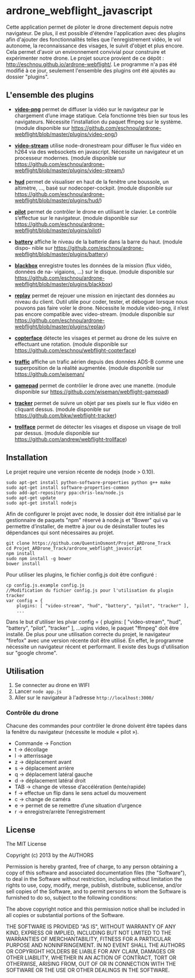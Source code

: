 # ardrone_webflight_javascript

Cette application permet de piloter le drone directement depuis notre navigateur. De plus, il est possible d'étendre l'application avec des plugins afin d'ajouter des fonctionnalités telles que l'enregistrement vidéo, le vol autonome, la reconnaissance des visages, le suivit d'objet et plus encore. Cela permet d'avoir un environnement convivial pour construire et expérimenter notre drone. Le projet source provient de ce dépôt : http://eschnou.github.io/ardrone-webflight/. Le programme n'a pas été modifié à ce jour, seulement l'ensemble des plugins ont été ajoutés au dossier "plugins".

## L'ensemble des plugins

* **[video-png](plugins/video-png/)** permet de diffuser la vidéo sur le navigateur par le chargement d’une image statique. Cela fonctionne très bien sur tous les navigateurs. Nécessite l’installation du
paquet ffmpeg sur le système. (module disponible sur https://github.com/eschnou/ardrone-webflight/blob/master/plugins/video-png/)

* **[video-stream](plugins/video-stream/)** utilise node-dronestream pour diffuser le flux vidéo en h264 via des websockets en javascript. Nécessite un navigateur et un processeur modernes. (module disponible sur https://github.com/eschnou/ardrone-webflight/blob/master/plugins/video-stream/)

* **[hud](plugins/hud/)** permet de visualiser en haut de la fenêtre une boussole, un altimètre, ..., basé sur nodecoper-cockpit. (module disponible sur https://github.com/eschnou/ardrone-webflight/blob/master/plugins/hud/)

* **[pilot](plugins/pilot)** permet de contrôler le drone en utilisant le clavier. Le contrôle s’effectue sur le navigateur. (module disponible sur https://github.com/eschnou/ardrone-webflight/blob/master/plugins/pilot)

* **[battery](plugins/battery)** affiche le niveau de la batterie dans la barre du haut. (module dispo-
nible sur https://github.com/eschnou/ardrone-webflight/blob/master/plugins/battery)

* **[blackbox](plugins/blackbox)** enregistre toutes les données de la mission (flux vidéo, données de na-
vigaions, ...) sur le disque. (module disponible sur https://github.com/eschnou/ardrone-webflight/blob/master/plugins/blackbox)

* **[replay](plugins/replay)** permet de rejouer une mission en injectant des données au niveau du client.
Outil utile pour coder, tester, et déboguer lorsque nous pouvons pas faire voler le drone. Nécessite le module video-png, il n’est pas encore compatible avec video-stream. (module disponible sur https://github.com/eschnou/ardrone-webflight/blob/master/plugins/replay)


* **[copterface](https://github.com/eschnou/webflight-copterface)** détecte les visages et permet au drone de les suivre en effectuant une rotation. (module disponible sur https://github.com/eschnou/webflight-copterface)

* **[traffic](https://github.com/wiseman/webflight-traffic)** affiche un trafic aérien depuis des données ADS-B comme une superposition de la réalité augmentée. (module disponible sur https://github.com/wiseman/

* **[gamepad](https://github.com/wiseman/webflight-gamepad)** permet de contrôler le drone avec une manette. (module disponible sur https://github.com/wiseman/webflight-gamepad)

* **[tracker](https://github.com/bkw/webflight-tracker)** permet de suivre un objet par ses pixels sur le flux vidéo en cliquant dessus. (module disponible sur https://github.com/bkw/webflight-tracker)

* **[trollface](https://github.com/andrew/webflight-trollface)** permet de détecter les visages et dispose un visage de troll par dessus. (module disponible sur https://github.com/andrew/webflight-trollface)

## Installation

Le projet require une version récente de nodejs (node > 0.10).
```
sudo apt-get install python-software-properties python g++ make
sudo apt-get install software-properties-common
sudo add-apt-repository ppa:chris-lea/node.js
sudo apt-get update
sudo apt-get install nodejs
```

Afin de configurer le projet avec node, le dossier doit être initialisé par le gestionnaire
de paquets "npm" réservé à node.js et "Bower" qui va permettre d’installer, de mettre à
jour ou de désinstaller toutes les dépendances qui sont nécessaires au projet.
```
git clone https://github.com/QuentinOsmont/Projet_ARDrone_Track
cd Projet_ARDrone_Track/ardrone_webflight_javascript
npm install
sudo npm install -g bower
bower install
```

Pour utiliser les plugins, le fichier config.js doit être configuré :

```
cp config.js.example config.js
//Modification du fichier config.js pour l'utilisation du plugin tracker
var config = {
    plugins: [ "video-stream", "hud", "battery", "pilot", "tracker" ],
    ...

```

Dans le but d'utiliser les plvar config = {
plugins: [ "video-stream", "hud", "battery", "pilot", "tracker" ],
...ugins video, le paquet "ffmpeg" doit être installé. De plus pour une utilisation correcte du projet, le navigateur "firefox" avec une version récente doit être utilisé. En effet, le programme nécessite un navigateur récent et performant. Il existe des bugs d'utilisation sur "google chrome".

## Utilisation

1. Se connecter au drone en WIFI
2. Lancer `node app.js`
3. Aller sur le navigateur à l'adresse `http://localhost:3000/`


### Contrôle du drone

Chacune des commandes pour contrôler le drone doivent être tapées dans la fenêtre du navigateur (nécessite le module « pilot »). 
* Commande -> Fonction
* t -> décollage
* l -> atterrissage
* z -> déplacement avant
* s -> déplacement arrière
* q -> déplacement latéral gauche
* d -> déplacement latéral droit
* TAB -> change de vitesse d’accélération (lente/rapide)
* f -> effectue un flip dans le sens actuel du mouvement
* c -> change de caméra
* e -> permet de se remettre d’une situation d’urgence
* r -> enregistre/arrète l’enregistrement


## License

The MIT License

Copyright (c) 2013 by the AUTHORS

Permission is hereby granted, free of charge, to any person obtaining a copy
of this software and associated documentation files (the "Software"), to deal
in the Software without restriction, including without limitation the rights
to use, copy, modify, merge, publish, distribute, sublicense, and/or sell
copies of the Software, and to permit persons to whom the Software is
furnished to do so, subject to the following conditions:

The above copyright notice and this permission notice shall be included in
all copies or substantial portions of the Software.

THE SOFTWARE IS PROVIDED "AS IS", WITHOUT WARRANTY OF ANY KIND, EXPRESS OR
IMPLIED, INCLUDING BUT NOT LIMITED TO THE WARRANTIES OF MERCHANTABILITY,
FITNESS FOR A PARTICULAR PURPOSE AND NONINFRINGEMENT. IN NO EVENT SHALL THE
AUTHORS OR COPYRIGHT HOLDERS BE LIABLE FOR ANY CLAIM, DAMAGES OR OTHER
LIABILITY, WHETHER IN AN ACTION OF CONTRACT, TORT OR OTHERWISE, ARISING FROM,
OUT OF OR IN CONNECTION WITH THE SOFTWARE OR THE USE OR OTHER DEALINGS IN
THE SOFTWARE.
